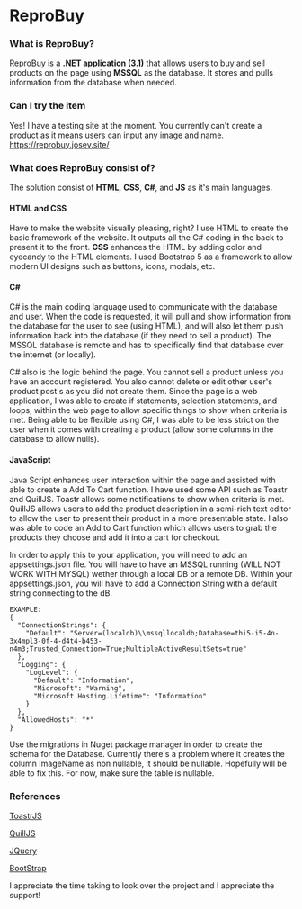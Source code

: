 # ReproBuy

### What is ReproBuy?
ReproBuy is a **.NET application (3.1)** that allows users to buy and sell products on the page using **MSSQL** as the database. It stores and pulls information from the database when needed.

### Can I try the item
Yes! I have a testing site at the moment. You currently can't create a product as it means users can input any image and name.
https://reprobuy.josev.site/

### What does ReproBuy consist of?
The solution consist of **HTML**, **CSS**, **C#**, and **JS** as it's main languages. 

#### HTML and CSS
Have to make the website visually pleasing, right? I use HTML to create the basic framework of the website. It outputs all the C# coding in the back to present it to the front. **CSS** enhances the HTML by adding color and eyecandy to the HTML elements. I used Bootstrap 5 as a framework to allow modern UI designs such as buttons, icons, modals, etc.

#### C#
C# is the main coding language used to communicate with the database and user. When the code is requested, it will pull and show information from the database for the user to see (using HTML), and will also let them push information back into the database (if they need to sell a product). The MSSQL database is remote and has to specifically find that database over the internet (or locally).

C# also is the logic behind the page. You cannot sell a product unless you have an account registered. You also cannot delete or edit other user's product post's as you did not create them. Since the page is a web application, I was able to create if statements, selection statements, and loops, within the web page to allow specific things to show when criteria is met. Being able to be flexible using C#, I was able to be less strict on the user when it comes with creating a product (allow some columns in the database to allow nulls).

#### JavaScript
Java Script enhances user interaction within the page and assisted with able to create a Add To Cart function. I have used some API such as Toastr and QuillJS. Toastr allows some notifications to show when criteria is met. QuillJS allows users to add the product description in a semi-rich text editor to allow the user to present their product in a more presentable state. I also was able to code an Add to Cart function which allows users to grab the products they choose and add it into a cart for checkout.

In order to apply this to your application, you will need to add an appsettings.json file.
You will have to have an MSSQL running (WILL NOT WORK WITH MYSQL) wether through a local DB or a remote DB.
Within your appsettings.json, you will have to add a Connection String with a default string connecting to the dB.
```
EXAMPLE:
{
  "ConnectionStrings": {
    "Default": "Server=(localdb)\\mssqllocaldb;Database=thi5-i5-4n-3x4mpl3-0f-4-d4t4-b453-n4m3;Trusted_Connection=True;MultipleActiveResultSets=true"
  },
  "Logging": {
    "LogLevel": {
      "Default": "Information",
      "Microsoft": "Warning",
      "Microsoft.Hosting.Lifetime": "Information"
    }
  },
  "AllowedHosts": "*"
}
```
Use the migrations in Nuget package manager in order to create the schema for the Database. Currently there's a problem where it creates the column ImageName as non nullable, it should be nullable. Hopefully will be able to fix this. For now, make sure the table is nullable.

### References
[ToastrJS](https://codeseven.github.io/toastr/)

[QuillJS](https://quilljs.com/)

[JQuery](https://jquery.com/)

[BootStrap](https://getbootstrap.com/)

I appreciate the time taking to look over the project and I appreciate the support!
